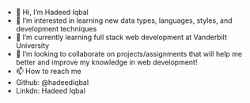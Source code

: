 - 👋 Hi, I’m Hadeed Iqbal
- 👀 I’m interested in learning new data types, languages, styles, and development techniques
- 🌱 I’m currently learning full stack web development at Vanderbilt University
- 💞️ I’m looking to collaborate on projects/assignments that will help me better and improve my knowledge in web development!
- 📫 How to reach me 
- Github: @hadeediqbal
- Linkdn: Hadeed Iqbal

<!---
hadeediqbal/hadeediqbal is a ✨ special ✨ repository because its `README.md` (this file) appears on your GitHub profile.
You can click the Preview link to take a look at your changes.
--->
